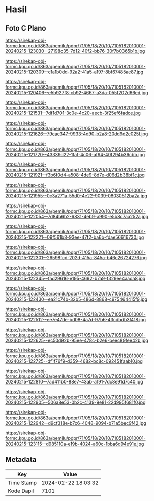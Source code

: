# Hasil

## Foto C Plano

https://sirekap-obj-formc.kpu.go.id/863a/pemilu/pdpr/71/05/18/20/10/7105182010001-20240215-123030--27198c35-7d12-40f2-bb76-30f7b0365b1b.jpg

https://sirekap-obj-formc.kpu.go.id/863a/pemilu/pdpr/71/05/18/20/10/7105182010001-20240215-120309--c1a1b0dd-92a2-41a5-a197-8bf67485ae87.jpg

https://sirekap-obj-formc.kpu.go.id/863a/pemilu/pdpr/71/05/18/20/10/7105182010001-20240215-120406--e5b927f8-cb92-4667-a3da-055f202d66ed.jpg

https://sirekap-obj-formc.kpu.go.id/863a/pemilu/pdpr/71/05/18/20/10/7105182010001-20240215-121531--7df1d701-3c0e-4c20-aecb-3f25ef6fadce.jpg

https://sirekap-obj-formc.kpu.go.id/863a/pemilu/pdpr/71/05/18/20/10/7105182010001-20240215-121626--79cae347-9933-4d90-b2a8-20dd9d2e025f.jpg

https://sirekap-obj-formc.kpu.go.id/863a/pemilu/pdpr/71/05/18/20/10/7105182010001-20240215-121720--43339d22-1faf-4c06-af94-40f294b36cbb.jpg

https://sirekap-obj-formc.kpu.go.id/863a/pemilu/pdpr/71/05/18/20/10/7105182010001-20240215-121921--f3b6f0d4-a508-4de9-8d7e-d06d2b38bf1c.jpg

https://sirekap-obj-formc.kpu.go.id/863a/pemilu/pdpr/71/05/18/20/10/7105182010001-20240215-121955--0c3a271a-55d0-4e22-9039-08030512ba2a.jpg

https://sirekap-obj-formc.kpu.go.id/863a/pemilu/pdpr/71/05/18/20/10/7105182010001-20240215-122054--7d84b6b2-6831-4eb9-a990-e5b8c7aa252a.jpg

https://sirekap-obj-formc.kpu.go.id/863a/pemilu/pdpr/71/05/18/20/10/7105182010001-20240215-122221--09f561b8-93ee-47f2-ba6b-fdae56616730.jpg

https://sirekap-obj-formc.kpu.go.id/863a/pemilu/pdpr/71/05/18/20/10/7105182010001-20240215-122301--26598fcd-202d-415a-845a-b46c26724276.jpg

https://sirekap-obj-formc.kpu.go.id/863a/pemilu/pdpr/71/05/18/20/10/7105182010001-20240215-122345--fad29616-e195-4692-b7a9-f329ee4aada8.jpg

https://sirekap-obj-formc.kpu.go.id/863a/pemilu/pdpr/71/05/18/20/10/7105182010001-20240215-122430--ea21c74b-32b5-486d-8868-c975464415f9.jpg

https://sirekap-obj-formc.kpu.go.id/863a/pemilu/pdpr/71/05/18/20/10/7105182010001-20240215-122512--ee7e47de-bd08-4a7d-97b6-43cdbdb3f418.jpg

https://sirekap-obj-formc.kpu.go.id/863a/pemilu/pdpr/71/05/18/20/10/7105182010001-20240215-122625--ec50d92b-95ee-478c-b2e6-beec89fee42b.jpg

https://sirekap-obj-formc.kpu.go.id/863a/pemilu/pdpr/71/05/18/20/10/7105182010001-20240215-122725--df1f76f9-d359-4682-bc8c-092451faab10.jpg

https://sirekap-obj-formc.kpu.go.id/863a/pemilu/pdpr/71/05/18/20/10/7105182010001-20240215-122810--7ad411b0-88e7-43ab-a191-7dc8e91d7c40.jpg

https://sirekap-obj-formc.kpu.go.id/863a/pemilu/pdpr/71/05/18/20/10/7105182010001-20240215-122905--506a8e53-0b2c-4139-9e81-22d995f681f0.jpg

https://sirekap-obj-formc.kpu.go.id/863a/pemilu/pdpr/71/05/18/20/10/7105182010001-20240215-122942--d9cf318e-b7c6-4048-9094-b71a5bec9f42.jpg

https://sirekap-obj-formc.kpu.go.id/863a/pemilu/pdpr/71/05/18/20/10/7105182010001-20240215-123115--d985110a-e19b-4024-a60c-1bba6d94e91e.jpg


## Metadata

| Key        | Value               |
| ---------- | ------------------- |
| Time Stamp | 2024-02-22 18:03:32 |
| Kode Dapil | 7101                |



